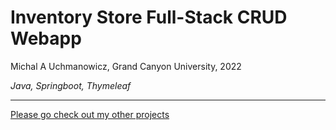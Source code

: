 # Inventory Store Full-Stack CRUD Webapp
Michal A Uchmanowicz, Grand Canyon University, 2022

*Java, Springboot, Thymeleaf*

___
[Please go check out my other projects](https://github.com/MikeUchmanowicz/Start)
